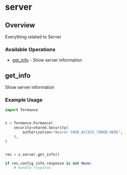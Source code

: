 # server

## Overview

Everything related to Server

### Available Operations

* [get_info](#get_info) - Show server information

## get_info

Show server information

### Example Usage

```python
import formance


s = formance.Formance(
    security=shared.Security(
        authorization="Bearer YOUR_ACCESS_TOKEN_HERE",
    ),
)


res = s.server.get_info()

if res.config_info_response is not None:
    # handle response
```
